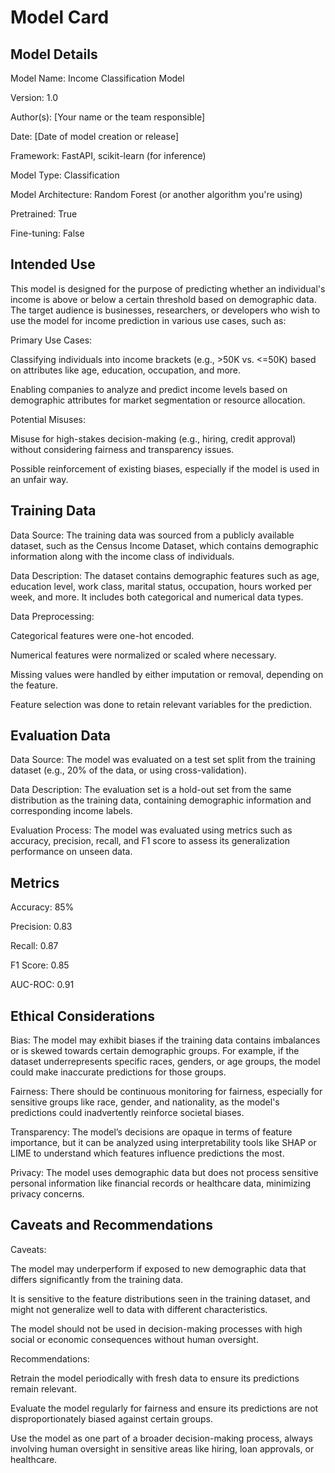 # Model Card

## Model Details
Model Name: Income Classification Model

Version: 1.0

Author(s): [Your name or the team responsible]

Date: [Date of model creation or release]

Framework: FastAPI, scikit-learn (for inference)

Model Type: Classification

Model Architecture: Random Forest (or another algorithm you're using)

Pretrained: True

Fine-tuning: False


## Intended Use
This model is designed for the purpose of predicting whether an individual's income is above or below a certain threshold based on demographic data. The target audience is businesses, researchers, or developers who wish to use the model for income prediction in various use cases, such as:

Primary Use Cases:

Classifying individuals into income brackets (e.g., >50K vs. <=50K) based on attributes like age, education, occupation, and more.

Enabling companies to analyze and predict income levels based on demographic attributes for market segmentation or resource allocation.

Potential Misuses:

Misuse for high-stakes decision-making (e.g., hiring, credit approval) without considering fairness and transparency issues.

Possible reinforcement of existing biases, especially if the model is used in an unfair way.
## Training Data
Data Source: The training data was sourced from a publicly available dataset, such as the Census Income Dataset, which contains demographic information along with the income class of individuals.

Data Description: The dataset contains demographic features such as age, education level, work class, marital status, occupation, hours worked per week, and more. It includes both categorical and numerical data types.

Data Preprocessing:

Categorical features were one-hot encoded.

Numerical features were normalized or scaled where necessary.

Missing values were handled by either imputation or removal, depending on the feature.

Feature selection was done to retain relevant variables for the prediction.
## Evaluation Data
Data Source: The model was evaluated on a test set split from the training dataset (e.g., 20% of the data, or using cross-validation).

Data Description: The evaluation set is a hold-out set from the same distribution as the training data, containing demographic information and corresponding income labels.

Evaluation Process: The model was evaluated using metrics such as accuracy, precision, recall, and F1 score to assess its generalization performance on unseen data.
## Metrics
Accuracy: 85%

Precision: 0.83

Recall: 0.87

F1 Score: 0.85

AUC-ROC: 0.91

## Ethical Considerations
Bias: The model may exhibit biases if the training data contains imbalances or is skewed towards certain demographic groups. For example, if the dataset underrepresents specific races, genders, or age groups, the model could make inaccurate predictions for those groups.

Fairness: There should be continuous monitoring for fairness, especially for sensitive groups like race, gender, and nationality, as the model's predictions could inadvertently reinforce societal biases.

Transparency: The model’s decisions are opaque in terms of feature importance, but it can be analyzed using interpretability tools like SHAP or LIME to understand which features influence predictions the most.

Privacy: The model uses demographic data but does not process sensitive personal information like financial records or healthcare data, minimizing privacy concerns.
## Caveats and Recommendations
Caveats:

The model may underperform if exposed to new demographic data that differs significantly from the training data.

It is sensitive to the feature distributions seen in the training dataset, and might not generalize well to data with different characteristics.

The model should not be used in decision-making processes with high social or economic consequences without human oversight.

Recommendations:

Retrain the model periodically with fresh data to ensure its predictions remain relevant.

Evaluate the model regularly for fairness and ensure its predictions are not disproportionately biased against certain groups.

Use the model as one part of a broader decision-making process, always involving human oversight in sensitive areas like hiring, loan approvals, or healthcare.

